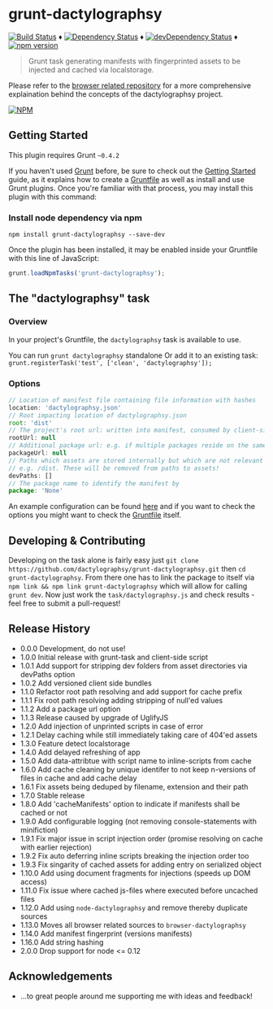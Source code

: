# grunt-dactylographsy

[![Build Status](https://travis-ci.org/dactylographsy/grunt-dactylographsy.svg?branch=master)](https://travis-ci.org/dactylographsy/grunt-dactylographsy) ♦️
[![Dependency Status](https://david-dm.org/dactylographsy/grunt-dactylographsy.svg?style=flat)](https://david-dm.org/dactylographsy/grunt-dactylographsy) ♦️
[![devDependency Status](https://david-dm.org/dactylographsy/grunt-dactylographsy/dev-status.svg)](https://david-dm.org/dactylographsy/grunt-dactylographsy#info=devDependencies) ♦
[![npm version](https://badge.fury.io/js/grunt-dactylographsy.svg)](http://badge.fury.io/js/grunt-dactylographsy)

> Grunt task generating manifests with fingerprinted assets to be injected and cached via localstorage.

Please refer to the [browser related repository](https://github.com/dactylographsy/browser-dactylographsy/blob/master/README.md) for a more comprehensive explaination behind the concepts of the dactylographsy project.

[![NPM](https://nodei.co/npm/grunt-dactylographsy.png)](https://nodei.co/npm/grunt-dactylographsy/)

## Getting Started
This plugin requires Grunt `~0.4.2`

If you haven't used [Grunt](http://gruntjs.com/) before, be sure to check out the [Getting Started](http://gruntjs.com/getting-started) guide, as it explains how to create a [Gruntfile](http://gruntjs.com/sample-gruntfile) as well as install and use Grunt plugins. Once you're familiar with that process, you may install this plugin with this command:

### Install node dependency via npm

```shell
npm install grunt-dactylographsy --save-dev
``````

Once the plugin has been installed, it may be enabled inside your Gruntfile with this line of JavaScript:

```js
grunt.loadNpmTasks('grunt-dactylographsy');
```

## The "dactylographsy" task

### Overview
In your project's Gruntfile, the `dactylographsy` task is available to use.

You can run `grunt dactylographsy` standalone
Or add it to an existing task: `grunt.registerTask('test', ['clean', 'dactylographsy']);`

### Options

```js
// Location of manifest file containing file information with hashes
location: 'dactylographsy.json'
// Root impacting location of dactylographsy.json
root: 'dist'
// The project's root url: written into manifest, consumed by client-side script
rootUrl: null
// Additional package url: e.g. if multiple packages reside on the same host
packageUrl: null
// Paths which assets are stored internally but which are not relevant for client-side script
// e.g. /dist. These will be removed from paths to assets!
devPaths: []
// The package name to identify the manifest by
package: 'None'
```

An example configuration can be found [here](https://github.com/dactylographsy/grunt-dactylographsy/blob/master/grunt/tasks/dactylographsy.js) and if you want to check the options you might want to check the [Gruntfile](https://github.com/dactylographsy/grunt-dactylographsy/blob/master/tasks/dactylographsy.js#L22) itself.

## Developing & Contributing

Developing on the task alone is fairly easy just `git clone https://github.com/dactylographsy/grunt-dactylographsy.git` then `cd grunt-dactylographsy`. From there one has to link the package to itself via `npm link && npm link grunt-dactylographsy` which will allow for calling `grunt dev`. Now just work the `task/dactylographsy.js` and check results - feel free to submit a pull-request!

## Release History

- 0.0.0 Development, do not use!
- 1.0.0 Initial release with grunt-task and client-side script
- 1.0.1 Add support for stripping dev folders from asset directories via devPaths option
- 1.0.2 Add versioned client side bundles
- 1.1.0 Refactor root path resolving and add support for cache prefix
- 1.1.1 Fix root path resolving adding stripping of null'ed values
- 1.1.2 Add a package url option
- 1.1.3 Release caused by upgrade of UglifyJS
- 1.2.0 Add injection of unprinted scripts in case of error
- 1.2.1 Delay caching while still immediately taking care of 404'ed assets
- 1.3.0 Feature detect localstorage
- 1.4.0 Add delayed refreshing of app
- 1.5.0 Add data-attribtue with script name to inline-scripts from cache
- 1.6.0 Add cache cleaning by unique identifer to not keep n-versions of files in cache and add cache delay
- 1.6.1 Fix assets being deduped by filename, extension and their path
- 1.7.0 Stable release
- 1.8.0 Add 'cacheManifests' option to indicate if manifests shall be cached or not
- 1.9.0 Add configurable logging (not removing console-statements with minifiction)
- 1.9.1 Fix major issue in script injection order (promise resolving on cache with earlier rejection)
- 1.9.2 Fix auto deferring inline scripts breaking the injection order too
- 1.9.3 Fix singarity of cached assets for adding entry on serialized object
- 1.10.0 Add using document fragments for injections (speeds up DOM access)
- 1.11.0 Fix issue where cached js-files where executed before uncached files
- 1.12.0 Add using `node-dactylographsy` and remove thereby duplicate sources
- 1.13.0 Moves all browser related sources to `browser-dactylographsy`
- 1.14.0 Add manifest fingerprint (versions manifests)
- 1.16.0 Add string hashing
- 2.0.0 Drop support for node <= 0.12

## Acknowledgements

- ...to great people around me supporting me with ideas and feedback!
